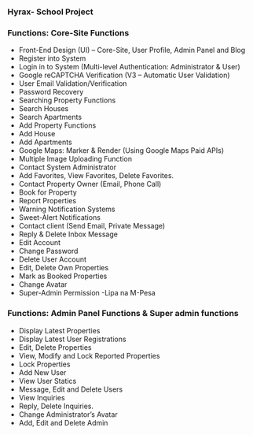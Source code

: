 ### Hyrax- School Project
	
### Functions: Core-Site Functions
- Front-End Design (UI) – Core-Site, User Profile, Admin Panel and Blog
- Register into System
- Login in to System (Multi-level Authentication: Administrator & User)
- Google reCAPTCHA Verification (V3 – Automatic User Validation)
- User Email Validation/Verification
- Password Recovery
- Searching Property Functions
- Search Houses
- Search Apartments
- Add Property Functions
- Add House
- Add Apartments
- Google Maps: Marker & Render (Using Google Maps Paid APIs)
- Multiple Image Uploading Function
- Contact System Administrator
- Add Favorites, View Favorites, Delete Favorites.
- Contact Property Owner (Email, Phone Call)
- Book for Property
- Report Properties
- Warning Notification Systems
- Sweet-Alert Notifications
- Contact client (Send Email, Private Message)
- Reply & Delete Inbox Message
- Edit Account
- Change Password
- Delete User Account
- Edit, Delete Own Properties
- Mark as Booked Properties
- Change Avatar
- Super-Admin Permission
-Lipa na M-Pesa

### Functions: Admin Panel Functions & Super admin functions
- Display Latest Properties
- Display Latest User Registrations
- Edit, Delete Properties
- View, Modify and Lock Reported Properties
- Lock Properties
- Add New User
- View User Statics
- Message, Edit and Delete Users
- View Inquiries
- Reply, Delete Inquiries.
- Change Administrator’s Avatar
- Add, Edit and Delete Admin


